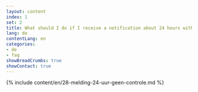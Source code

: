 ```yaml
---
layout: content
index: 1
set: 2
title: What should I do if I receive a notification about 24 hours with no checks by the app?
lang: de
contentLang: en
categories:
- de
- faq
showBreadCrumbs: true
showContact: true
---
```

{% include content/en/28-melding-24-uur-geen-controle.md %}
